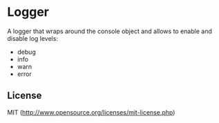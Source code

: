 # Logger

A logger that wraps around the console object and allows to enable and disable log levels:

* debug
* info
* warn
* error
  
## License

MIT (http://www.opensource.org/licenses/mit-license.php)
